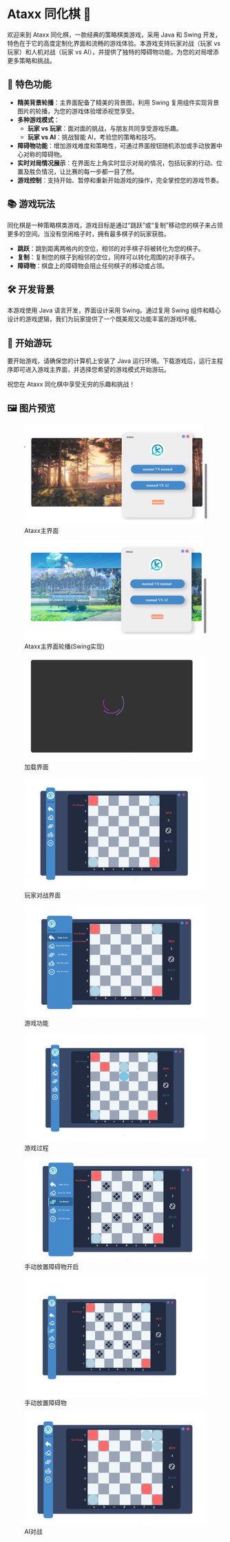 
# Ataxx 同化棋 🎲

欢迎来到 Ataxx 同化棋，一款经典的策略棋类游戏，采用 Java 和 Swing 开发，特色在于它的高度定制化界面和流畅的游戏体验。本游戏支持玩家对战（玩家 vs 玩家）和人机对战（玩家 vs AI），并提供了独特的障碍物功能，为您的对局增添更多策略和挑战。

## 🌟 特色功能

- **精美背景轮播**：主界面配备了精美的背景图，利用 Swing 复用组件实现背景图片的轮播，为您的游戏体验增添视觉享受。
- **多种游戏模式**：
    - **玩家 vs 玩家**：面对面的挑战，与朋友共同享受游戏乐趣。
    - **玩家 vs AI**：挑战智能 AI，考验您的策略和技巧。
- **障碍物功能**：增加游戏难度和策略性，可通过界面按钮随机添加或手动放置中心对称的障碍物。
- **实时对局情况展示**：在界面左上角实时显示对局的情况，包括玩家的行动、位置及胜负情况，让比赛的每一步都一目了然。
- **游戏控制**：支持开始、暂停和重新开始游戏的操作，完全掌控您的游戏节奏。

## 📚 游戏玩法

同化棋是一种策略棋类游戏，游戏目标是通过“跳跃”或“复制”移动您的棋子来占领更多的空间。当没有空闲格子时，拥有最多棋子的玩家获胜。

- **跳跃**：跳到距离两格内的空位，相邻的对手棋子将被转化为您的棋子。
- **复制**：复制您的棋子到相邻的空位，同样可以转化周围的对手棋子。
- **障碍物**：棋盘上的障碍物会阻止任何棋子的移动或占领。

## 🛠 开发背景

本游戏使用 Java 语言开发，界面设计采用 Swing。通过复用 Swing 组件和精心设计的游戏逻辑，我们为玩家提供了一个既美观又功能丰富的游戏环境。

## 🚀 开始游玩

要开始游戏，请确保您的计算机上安装了 Java 运行环境。下载游戏后，运行主程序即可进入游戏主界面，并选择您希望的游戏模式开始游玩。

祝您在 Ataxx 同化棋中享受无穷的乐趣和挑战！

## 🖼️ 图片预览
<figure>
  <img src="img/1.png" alt="图片描述">
  <figcaption>Ataxx主界面</figcaption>
</figure>

<figure>
  <img src="img/2.png" alt="图片描述">
  <figcaption>Ataxx主界面轮播(Swing实现)</figcaption>
</figure>

<figure>
  <img src="img/8.png" alt="图片描述">
  <figcaption>加载界面</figcaption>
</figure>

<figure>
  <img src="img/3.png" alt="图片描述">
  <figcaption>玩家对战界面</figcaption>
</figure>

<figure>
  <img src="img/4.png" alt="图片描述">
  <figcaption>游戏功能</figcaption>
</figure>

<figure>
  <img src="img/5.png" alt="图片描述">
  <figcaption>游戏过程</figcaption>
</figure>

<figure>
  <img src="img/7.png" alt="图片描述">
  <figcaption>手动放置障碍物开启</figcaption>
</figure>

<figure>
  <img src="img/6.png" alt="图片描述">
  <figcaption>手动放置障碍物</figcaption>
</figure>

<figure>
  <img src="img/9.png" alt="图片描述">
  <figcaption>AI对战</figcaption>
</figure>

